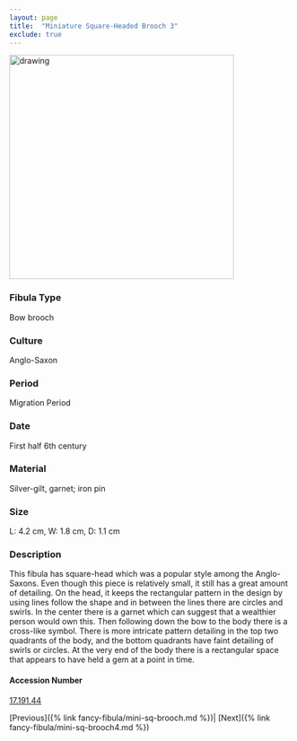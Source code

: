 ```yaml
---
layout: page
title:  "Miniature Square-Headed Brooch 3"
exclude: true
---
```


<p><img src="https://collectionapi.metmuseum.org/api/collection/v1/iiif/465091/921392/main-image" alt="drawing" width="400"/></p>

### Fibula Type
Bow brooch
### Culture
Anglo-Saxon
### Period
Migration Period
### Date
First half 6th century
### Material
Silver-gilt, garnet; iron pin
### Size
L: 4.2 cm, W: 1.8 cm, D: 1.1 cm

### Description
This fibula has square-head which was a popular style among the Anglo-Saxons. Even though this piece is relatively small, it still has a great amount of detailing. On the head, it keeps the rectangular pattern in the design by using lines follow the shape and in between the lines there are circles and swirls. In the center there is a garnet which can suggest that a wealthier person would own this. Then following down the bow to the body there is a cross-like symbol. There is more intricate pattern detailing in the top two quadrants of the body, and the bottom quadrants have faint detailing of swirls or circles. At the very end of the body there is a rectangular space that appears to have held a gem at a point in time.

#### Accession Number
[17.191.44](https://www.metmuseum.org/art/collection/search/465091)

 [Previous]({% link fancy-fibula/mini-sq-brooch.md %})| [Next]({% link fancy-fibula/mini-sq-brooch4.md %})
